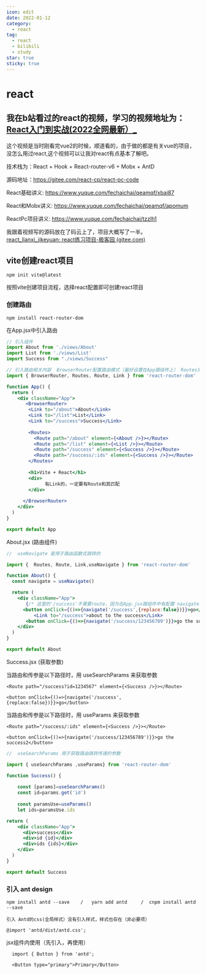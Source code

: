```yaml
---
icon: edit
date: 2022-01-12
category:
  - react
tag:
  - react
  - bilibili
  - study
star: true
sticky: true
---
```




# react

## 我在b站看过的react的视频，学习的视频地址为： [React入门到实战(2022全网最新）_](https://www.bilibili.com/video/BV1Z44y1K7Fj/?spm_id_from=333.337.search-card.all.click&vd_source=f25f5a8d75a3a60d5a288f726803ec11) 

 这个视频是当时刚看完vue2的时候，顺道看的，由于做的都是有关vue的项目，没怎么用过react,这个视频可以让我对react有点基本了解吧。

技术栈为：React + Hook + React-router-v6 + Mobx + AntD    

 源码地址：https://gitee.com/react-cp/react-pc-code   

React基础讲义: https://www.yuque.com/fechaichai/qeamqf/xbai87   

React和Mobx讲义: https://www.yuque.com/fechaichai/qeamqf/apomum   

ReactPc项目讲义: https://www.yuque.com/fechaichai/tzzlh1 

我跟着视频写的源码放在了码云上了，项目大概写了一半。 [react_lianxi_jikeyuan: react练习项目-极客园 (gitee.com)](https://gitee.com/fankozhang/react_lianxi_jikeyuan) 



## vite创建react项目

```
npm init vite@latest
```

按照vite创建项目流程，选择react配置即可创建react项目

### 创建路由

```
npm install react-router-dom
```

在App.jsx中引入路由

```jsx
// 引入组件
import About from './views/About'
import List from './views/List'
import Success from "./views/Success"

// 引入路由相关内容  BrowserRouter配置路由模式（最好设置在App跟组件上） Routes用设置路由出口   Route写在Routes内部，用于配置和匹配路由的路径和组件
import { BrowserRouter, Routes, Route, Link } from 'react-router-dom'

function App() {
  return (
    <div className="App">
       <BrowserRouter>
        <Link to="/about">About</Link>
        <Link to="/list">List</Link>
        <Link to="/success">Success</Link>
      
        <Routes>
          <Route path="/about" element={<About />}></Route>
          <Route path="/list" element={<List />}></Route>
          <Route path="/success" element={<Success />}></Route>
          <Route path="/success/:ids" element={<Success />}></Route>
        </Routes>
       
        <h1>Vite + React</h1>
        <div>
        	  有Link的，一定要有Route和其匹配 
        </div>
     
      </BrowserRouter>
    </div>
  )
}

export default App
```

About.jsx  (路由组件)

```jsx
//  useNavigate 是用于路由函数式跳转的

import {  Routes, Route, Link,useNavigate } from 'react-router-dom'

function About() {
  const navigate = useNavigate()

  return (
    <div className="App">
       {/* 这里的'/success'不需要route，因为在App.jsx跟组件中有配置 navigate传参如下所示 */}
      <button onClick={()=>{navigate('/success',{replace:false})}}>go</button>
          <Link to="/success">about to the success</Link>
       <button onClick={()=>{navigate('/success/123456789')}}>go the success2</button>
    </div>
  )
}

export default About
```

Success.jsx  (获取参数)

当路由和传参是以下路径时，用 useSearchParams 来获取参数

 `<Route path="/success?id=1234567" element={<Success />}></Route>`

`<button onClick={()=>{navigate('/success',{replace:false})}}>go</button>`

当路由和传参是以下路径时，用 useParams 来获取参数

`<Route path="/success/:ids" element={<Success />}></Route>`

`<button onClick={()=>{navigate('/success/123456789')}}>go the success2</button>`

```jsx
//  useSearchParams 用于获取路由跳转传递的参数

import { useSearchParams ,useParams} from 'react-router-dom'

function Success() {
    
    const [params]=useSearchParams()
    const id=params.get('id')
    
    const paramsUse=useParams()
    let ids=paramsUse.ids

return (
    <div className="App">
      <div>success</div>
      <div>id {id}</div>
      <div>ids {ids}</div>
    </div>
  )
}

export default Success
```

### 引入 ant design

```
npm install antd --save    /   yarn add antd     /  cnpm install antd --save
```

```
引入 Antd的css(全局样式）没有引入样式，样式也存在（非必要项）

@import 'antd/dist/antd.css';
```

jsx组件内使用（先引入，再使用）

```
  import { Button } from 'antd';
  
  <Button type="primary">Primary</Button>
```

